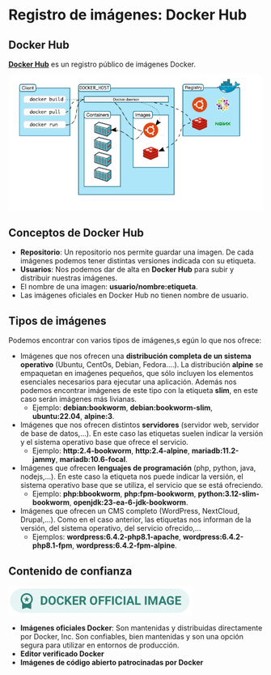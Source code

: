 # Registro de imágenes: Docker Hub

## Docker Hub

[**Docker Hub**](https://hub.docker.com/) es un registro público de imágenes Docker.

![ ](img/docker2.png)

## Conceptos de Docker Hub

* **Repositorio**: Un repositorio nos permite guardar una imagen. De cada imágenes podemos tener distintas versiones indicada con su etiqueta.
* **Usuarios**: Nos podemos dar de alta en **Docker Hub** para subir y distribuir nuestras imágenes.
* El nombre de una imagen: **usuario/nombre:etiqueta**.
* Las imágenes oficiales en Docker Hub no tienen nombre de usuario.

## Tipos de imágenes

Podemos encontrar con varios tipos de imágenes,s egún lo que nos ofrece:

* Imágenes que nos ofrecen una **distribución completa de un sistema operativo** (Ubuntu, CentOs, Debian, Fedora....). La distribución **alpine** se empaquetan en imaǵenes pequeños, que sólo incluyen los elementos esenciales necesarios para ejecutar una aplicación. Además nos podemos encontrar imágenes de este tipo con la etiqueta **slim**, en este caso serán imágenes más livianas.
    * Ejemplo: **debian:bookworm**, **debian:bookworm-slim**, **ubuntu:22.04**, **alpine:3**.
* Imágenes que nos ofrecen distintos **servidores** (servidor web, servidor de base de datos,...). En este caso las etiquetas suelen indicar la versión y el sistema operativo base que ofrece el servicio.
    * Ejemplo: **http:2.4-bookworm**, **http:2.4-alpine**, **mariadb:11.2-jammy**, **mariadb:10.6-focal**.
* Imágenes que ofrecen **lenguajes de programación** (php, python, java, nodejs,...). En este caso la etiqueta nos puede indicar la versión, el sistema operativo base que se utiliza, el servicio que se está ofreciendo.
    * Ejemplo: **php:bbookworm**, **php:fpm-bookworm**, **python:3.12-slim-bookworm**, **openjdk:23-ea-6-jdk-bookworm**.
* Imágenes que ofrecen un CMS completo (WordPress, NextCloud, Drupal,...). Como en el caso anterior, las etiquetas nos informan de la versión, del sistema operativo, del servicio ofrecido,...
    * Ejemplos: **wordpress:6.4.2-php8.1-apache**, **wordpress:6.4.2-php8.1-fpm**, **wordpress:6.4.2-fpm-alpine**.


## Contenido de confianza

![ ](img/official-image-badge-iso.png)

* **Imágenes oficiales Docker**: Son mantenidas y distribuidas directamente por Docker, Inc. Son confiables, bien mantenidas y son una opción segura para utilizar en entornos de producción.
* **Editor verificado Docker**
* **Imágenes de código abierto patrocinadas por Docker**
